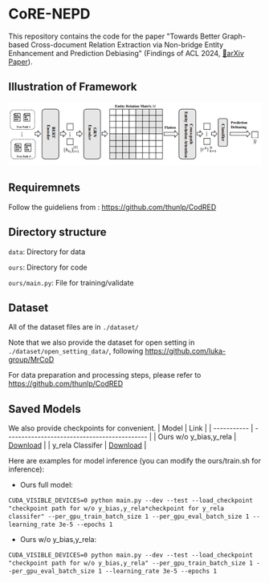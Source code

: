 # CoRE-NEPD
This repository contains the code for the paper "Towards Better Graph-based Cross-document Relation Extraction via Non-bridge Entity Enhancement and Prediction Debiasing" (Findings of ACL 2024, [📃arXiv Paper](https://arxiv.org/abs/2406.16529)).

## Illustration of Framework

<img src="./framework.PNG">

## Requiremnets
Follow the guideliens from : https://github.com/thunlp/CodRED
## Directory structure
`data`: Directory for data

`ours`: Directory for code

`ours/main.py`: File for training/validate
## Dataset
All of the dataset files are in ```./dataset/```

Note that we also provide the dataset for open setting in ```./dataset/open_setting_data/```, following https://github.com/luka-group/MrCoD

For data preparation and processing steps, please refer to https://github.com/thunlp/CodRED
## Saved Models
We also provide checkpoints for convenient.
| Model       | Link                                         |
| ----------- | -------------------------------------------- |
| Ours w/o y_bias,y_rela | [Download](https://drive.google.com/drive/folders/1XlLg7ruHUa8WrbZ8n_Lci-sAe42R1JVT?usp=drive_link) |
|  y_rela Classifer      | [Download](https://drive.google.com/drive/folders/1hbI01FVuuV6NwKaUecKMeXp3qE-V3r7j?usp=drive_link) |

Here are examples for model inference (you can modify the ours/train.sh for inference):

- Ours full model:
```
CUDA_VISIBLE_DEVICES=0 python main.py --dev --test --load_checkpoint "checkpoint path for w/o y_bias,y_rela*checkpoint for y_rela classifer" --per_gpu_train_batch_size 1 --per_gpu_eval_batch_size 1 --learning_rate 3e-5 --epochs 1
```
- Ours w/o y_bias,y_rela:
```
CUDA_VISIBLE_DEVICES=0 python main.py --dev --test --load_checkpoint "checkpoint path for w/o y_bias,y_rela" --per_gpu_train_batch_size 1 --per_gpu_eval_batch_size 1 --learning_rate 3e-5 --epochs 1
```
